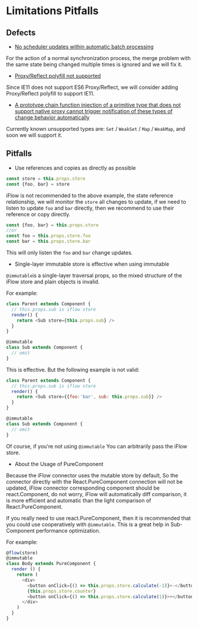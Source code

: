 # Limitations Pitfalls

## Defects

* [No scheduler updates within automatic batch processing](https://github.com/unadlib/iflow/issues/3)

For the action of a normal synchronization process, the merge problem with the same state being changed multiple times is ignored and we will fix it.

* [Proxy/Reflect polyfill not supported](https://github.com/unadlib/iflow/issues/2)

Since IE11 does not support ES6 Proxy/Reflect, we will consider adding Proxy/Reflect polyfill to support IE11.


* [A prototype chain function injection of a primitive type that does not support native proxy cannot trigger notification of these types of change behavior automatically](https://github.com/unadlib/iflow/issues/4)

Currently known unsupported types are: `Set` / `WeakSet` / `Map` / `WeakMap`, and soon we will support it.
 
 ## Pitfalls
 
 * Use references and copies as directly as possible
 
 ```javascript
 const store = this.props.store
 const {foo, bar} = store
 ```
 
 iFlow is not recommended to the above example, the state reference relationship, we will monitor the `store` all changes to update, if we need to listen to update `foo` and `bar` directly, then we recommend to use their reference or copy directly.
  
 ```javascript
 const {foo, bar} = this.props.store
 //or
 const foo = this.props.store.foo
 const bar = this.props.store.bar
 ```
This will only listen the `foo` and `bar` change updates.
 
* Single-layer immutable store is effective when using immutable
 
`@immutable`is a single-layer traversal props, so the mixed structure of the iFlow store and plain objects is invalid.
  
For example:

 ```javascript
 class Parent extends Component {
   // this.props.sub is iflow store
   render() {
     return <Sub store={this.props.sub} />
   }
 }
 
 @immutable
 class Sub extends Component {
   // omit
 }
 ```
This is effective. But the following example is not valid:
 
 ```javascript
 class Parent extends Component {
   // this.props.sub is iflow store
   render() {
     return <Sub store={{foo:'bar', sub: this.props.sub}} />
   }
 }
 
 @immutable
 class Sub extends Component {
   // omit
 }
 ```

Of course, if you're not using `@immutable` You can arbitrarily pass the iFlow store.

* About the Usage of PureComponent
 
Because the iFlow connector uses the mutable store by default, So the connector directly with the React.PureComponent connection will not be updated, iFlow connector corresponding component should be react.Component, do not worry, iFlow will automatically diff comparison, it is more efficient and automatic than the light comparison of React.PureComponent.

If you really need to use react.PureComponent, then it is recommended that you could use cooperatively with `@immutable`. This is a great help in Sub-Component performance optimization.
 
For example:

 ```javascript
 @flow(store)
 @immutable
 class Body extends PureComponent {
   render () {
     return (
       <div>
         <button onClick={() => this.props.store.calculate(-1)}>-</button>
         {this.props.store.counter}
         <button onClick={() => this.props.store.calculate(1)}>+</button>
       </div>
     )
   }
 }
 ```
